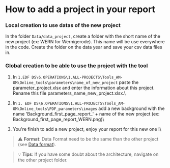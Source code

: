 # How to add a project in your report

### Local creation to use datas of the new project&#x20;

In the folder `Data/data_project`, create a folder with the short name of the new project (ex: WERN for Wernigerode). This name will be use everywhere in the code. Create the folder on the data year and save your csv data files in.

### Global creation to be able to use the project with the tool

1. In `1.EDF DS\6.OPERATIONS\1.ALL-PROJECTS\Tools_AM-OM\Online_tools\parameters\name_of_new_project` paste the parameter\_project.xlsx and enter the information about this project. Rename this file parameters\_name\_new\_project.xlsx.\

2. In `1. EDF DS\6.OPERATIONS\1.ALL-PROJECTS\Tools_AM-OM\Online_tools\PDF_parameters\images` add a new background with the name 'Background\_first\_page\_report\_' + name of the new project (ex: Background\_first\_page\_report\_WERN.png)\

3. You're finish to add a new project, enjoy your report for this new one !\


> ⚠️ **Format**: Data Format need to be the same than the other project (see [Data format](../Data.md)).

> 💡 **Tips**: If you have some doubt about the architecture, navigate on the other project folder.
